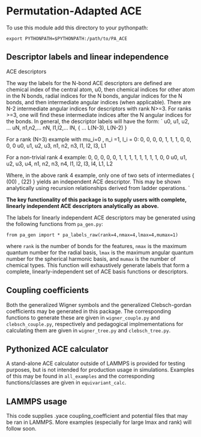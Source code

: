 # Permutation-Adapted ACE

To use this module add this directory to your pythonpath:

`
export PYTHONPATH=$PYTHONPATH:/path/to/PA_ACE
`

## Descriptor labels and linear independence

ACE descriptors 


The way the labels for the N-bond ACE descriptors are defined are chemical index of 
the central atom, u0, then chemical indices for other atom in the N bonds, radial 
indices for the N bonds, angular indices for the N bonds, and then intermediate 
angular indices (when applicable). There are N-2 intermediate angular indices for 
descriptors with rank N>=3. For ranks >=3, one will find these intermediate indices 
after the N angular indices for the bonds. In general, the descriptor  labels will 
have the form:
`
u0, u1, u2, ... uN, n1,n2,... nN, l1,l2,... lN, { ... L(N-3), L(N-2) }

For a rank (N=3) example with mu_i=0 , n_i =1, l_i = 0:
0, 0, 0, 0, 1, 1, 1, 0, 0, 0, 0
u0, u1, u2, u3, n1, n2, n3, l1, l2, l3, L1

For a non-trivial rank 4 example:
0, 0, 0, 0, 0, 1, 1, 1, 1, 1, 1, 1, 1, 0, 0
u0, u1, u2, u3, u4, n1, n2, n3, n4, l1, l2, l3, l4, L1, L2

Where, in the above rank 4 example, only one of two sets of intermediates { (00) , (22) }
yields an independent ACE descriptor. This may be shown analytically using recursion
relationships derived from ladder operations.
`

**The key functionality of this package is to supply users with complete,
linearly independent ACE descriptors analytically as above.**

The labels for linearly independent ACE descriptors may be generated using the following
functions from `pa_gen.py`:


`
from pa_gen import *
pa_labels_raw(rank=4,nmax=4,lmax=4,mumax=1)
`

where `rank` is the number of bonds for the features, `nmax` is the maximum quantum
number for the radial basis, `lmax` is the maximum angular quantum number for the
spherical harmonic basis, and `mumax` is the number of chemical types. This function
will exhaustively generate labels that form a complete, linearly-independent set
of ACE basis functions or descriptors. 


## Coupling coefficients

Both the generalized Wigner symbols and the generalized Clebsch-gordan coefficients
may be generated in this package. The corresponding functions to generate these are given 
in `wigner_couple.py` and `clebsch_couple.py`, respectively and pedagogical implmementations
for calculating them are given in `wigner_tree.py` and `clebsch_tree.py`.

## Pythonized ACE calculator

A stand-alone ACE calculator outside of LAMMPS is provided for testing purposes, 
but is not intended for production usage in simulations. Examples of this may 
be found in `all_examples` and the corresponding functions/classes are given in
`equivariant_calc`.


## LAMMPS usage

This code supplies .yace coupling_coefficient and potential files that may be
ran in LAMMPS. More examples (especially for large lmax and rank) will follow soon.

